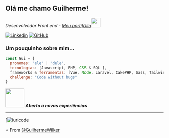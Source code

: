 

<h2> Olá me chamo Guilherme!</h2>
<p><em>Desenvolvedor Front end - <a href="https://wilkerguilherme.netlify.app/">Meu portifólio</a><img src="https://media.giphy.com/media/WUlplcMpOCEmTGBtBW/giphy.gif" width="30">
</br> <!--Developer Consultant at <a href="https://www.thoughtworks.com">ThoughtWorks</a>--> 
</em></p>

[![Linkedin](https://img.shields.io/badge/LinkedIn-0077B5?style=for-the-badge&logo=linkedin&logoColor=white)](https://www.linkedin.com/in/guilherme-wilker-3a8294189/)
[![GitHub](https://img.shields.io/badge/GitHub-100000?style=for-the-badge&logo=github&logoColor=white)](https://github.com/GuilhermeWilker)


### Um pouquinho sobre mim...  

```javascript
const Gui = {
  pronomes: "ele" | "dele",
  tecnologias: [Javascript, PHP, CSS & SQL ],
  frameworks & ferramentas: [Vue, Node, Laravel, CakePHP, Sass, Tailwind, MongoDB, MySQL],
  challenge: "Code without bugs"
}
```

<img src="https://media.giphy.com/media/LnQjpWaON8nhr21vNW/giphy.gif" width="60"> <em><b>Aberto a novas experiências</b> </em>

---
[![iuricode](https://github-readme-stats.vercel.app/api/top-langs/?username=GuilhermeWilker&hide=html&layout=compact&langs_count=16&theme=Gruvbox&include_all_commits)

⭐️ From [@GuilhermeWilker](https://www.linkedin.com/in/guilherme-wilker-3a8294189/)
